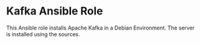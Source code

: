 Kafka Ansible Role
=========

This Ansible role installs Apache Kafka in a Debian Environment. The server is installed using the sources.
